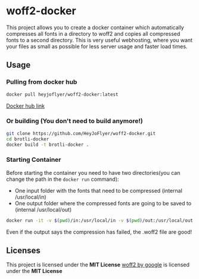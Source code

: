 # woff2-docker

This project allows you to create a docker container which automatically compresses all fonts in a directory to woff2 and copies all compressed fonts to a second directory. This is very useful webhosting, where you want your files as small as possible for less server usage and faster load times.

## Usage

### Pulling from docker hub

```bash
docker pull heyjoflyer/woff2-docker:latest
```

[Docker hub link](https://hub.docker.com/repository/docker/heyjoflyer/woff2-docker/general)


### Or building (You don't need to build anymore!)

```bash
git clone https://github.com/HeyJoFlyer/woff2-docker.git
cd brotli-docker
docker build -t brotli-docker .
```

### Starting Container
Before starting the container you need to have two directories(you can change the path in the `docker run` command):
* One input folder with the fonts that need to be compressed (internal /usr/local/in)
* One output folder where the compressed fonts are going to be saved to (internal /usr/local/out)

```bash
docker run -it -v $(pwd)/in:/usr/local/in -v $(pwd)/out:/usr/local/out brotli-docker /usr/bin/woff2-all.sh
```
Even if the output says the compression has failed, the .woff2 file are good!

## Licenses

This project is licensed under the **MIT License**
[woff2 by google](https://github.com/google/woff2) is licensed under the **MIT License**